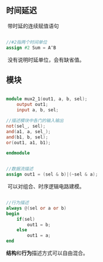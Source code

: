 ## 时间延迟

​	带时延的连续赋值语句

```verilog

//#2指两个时间单位
assign #2 Sum = A^B
```

​	没有说明时延单位，会有缺省值。

## 模块

```verilog

module mux2_1(out1, a, b, sel);
	output out1;
	input a, b, sel;

//描述模块中各门的输入输出
not(sel_, sel);
and(a1, a, sel_);
and(b1, b, sel);
or(out1, a1, b1);

endmodule
```

```verilog

//数据流描述
assign out1 = (sel & b)|(~sel & a);
```

​	可以对组合、时序逻辑电路建模。
```verilog

//行为描述
always @(sel or a or b)
begin 
    if(sel)
        out1 = b;
    else
        out1 = a;
end
```

​	**结构**和**行为**描述方式可以自由混合。

```

```

